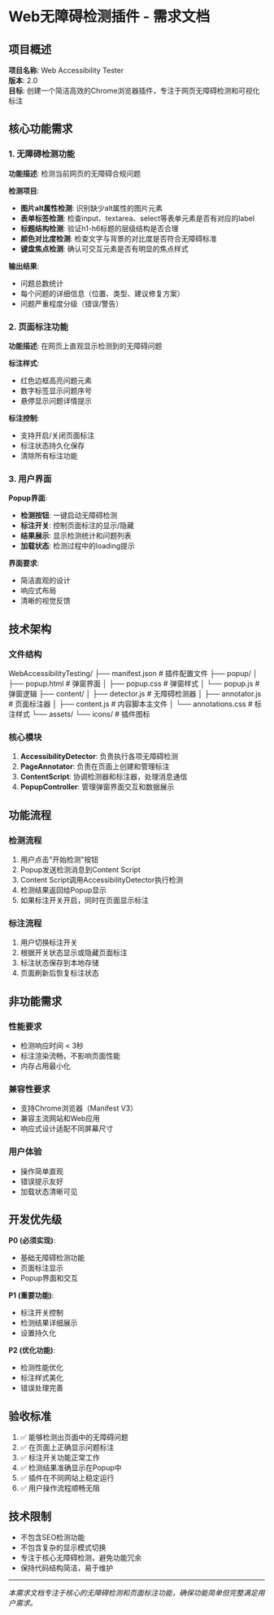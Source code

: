 # Web无障碍检测插件 - 需求文档

## 项目概述

**项目名称**: Web Accessibility Tester  
**版本**: 2.0  
**目标**: 创建一个简洁高效的Chrome浏览器插件，专注于网页无障碍检测和可视化标注

## 核心功能需求

### 1. 无障碍检测功能

**功能描述**: 检测当前网页的无障碍合规问题

**检测项目**:
- **图片alt属性检测**: 识别缺少alt属性的图片元素
- **表单标签检测**: 检查input、textarea、select等表单元素是否有对应的label
- **标题结构检测**: 验证h1-h6标题的层级结构是否合理
- **颜色对比度检测**: 检查文字与背景的对比度是否符合无障碍标准
- **键盘焦点检测**: 确认可交互元素是否有明显的焦点样式

**输出结果**:
- 问题总数统计
- 每个问题的详细信息（位置、类型、建议修复方案）
- 问题严重程度分级（错误/警告）

### 2. 页面标注功能

**功能描述**: 在网页上直观显示检测到的无障碍问题

**标注样式**:
- 红色边框高亮问题元素
- 数字标签显示问题序号
- 悬停显示问题详情提示

**标注控制**:
- 支持开启/关闭页面标注
- 标注状态持久化保存
- 清除所有标注功能

### 3. 用户界面

**Popup界面**:
- **检测按钮**: 一键启动无障碍检测
- **标注开关**: 控制页面标注的显示/隐藏
- **结果展示**: 显示检测统计和问题列表
- **加载状态**: 检测过程中的loading提示

**界面要求**:
- 简洁直观的设计
- 响应式布局
- 清晰的视觉反馈

## 技术架构

### 文件结构

WebAccessibilityTesting/
├── manifest.json              # 插件配置文件
├── popup/
│   ├── popup.html            # 弹窗界面
│   ├── popup.css             # 弹窗样式
│   └── popup.js              # 弹窗逻辑
├── content/
│   ├── detector.js           # 无障碍检测器
│   ├── annotator.js          # 页面标注器
│   ├── content.js            # 内容脚本主文件
│   └── annotations.css       # 标注样式
└── assets/
└── icons/                # 插件图标


### 核心模块

1. **AccessibilityDetector**: 负责执行各项无障碍检测
2. **PageAnnotator**: 负责在页面上创建和管理标注
3. **ContentScript**: 协调检测器和标注器，处理消息通信
4. **PopupController**: 管理弹窗界面交互和数据展示

## 功能流程

### 检测流程
1. 用户点击"开始检测"按钮
2. Popup发送检测消息到Content Script
3. Content Script调用AccessibilityDetector执行检测
4. 检测结果返回给Popup显示
5. 如果标注开关开启，同时在页面显示标注

### 标注流程
1. 用户切换标注开关
2. 根据开关状态显示或隐藏页面标注
3. 标注状态保存到本地存储
4. 页面刷新后恢复标注状态

## 非功能需求

### 性能要求
- 检测响应时间 < 3秒
- 标注渲染流畅，不影响页面性能
- 内存占用最小化

### 兼容性要求
- 支持Chrome浏览器（Manifest V3）
- 兼容主流网站和Web应用
- 响应式设计适配不同屏幕尺寸

### 用户体验
- 操作简单直观
- 错误提示友好
- 加载状态清晰可见

## 开发优先级

**P0 (必须实现)**:
- 基础无障碍检测功能
- 页面标注显示
- Popup界面和交互

**P1 (重要功能)**:
- 标注开关控制
- 检测结果详细展示
- 设置持久化

**P2 (优化功能)**:
- 检测性能优化
- 标注样式美化
- 错误处理完善

## 验收标准

1. ✅ 能够检测出页面中的无障碍问题
2. ✅ 在页面上正确显示问题标注
3. ✅ 标注开关功能正常工作
4. ✅ 检测结果准确显示在Popup中
5. ✅ 插件在不同网站上稳定运行
6. ✅ 用户操作流程顺畅无阻

## 技术限制

- 不包含SEO检测功能
- 不包含复杂的显示模式切换
- 专注于核心无障碍检测，避免功能冗余
- 保持代码结构简洁，易于维护

---

*本需求文档专注于核心的无障碍检测和页面标注功能，确保功能简单但完整满足用户需求。*